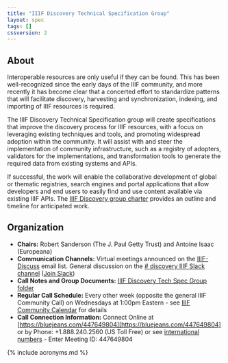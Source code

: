 ```yaml
---
title: "IIIF Discovery Technical Specification Group"
layout: spec
tags: []
cssversion: 2
---
```


## About

Interoperable resources are only useful if they can be found. This has been well-recognized since the early days of the IIIF community, and more recently it has become clear that a concerted effort to standardize patterns that will facilitate discovery, harvesting and synchronization, indexing, and importing of IIIF resources is required.

The IIIF Discovery Technical Specification group will create specifications that improve the discovery process for IIIF resources, with a focus on leveraging existing techniques and tools, and promoting widespread adoption within the community. It will assist with and steer the implementation of community infrastructure, such as a registry of adopters, validators for the implementations, and transformation tools to generate the required data from existing systems and APIs.

If successful, the work will enable the collaborative development of global or thematic registries, search engines and portal applications that allow developers and end users to easily find and use content available via existing IIIF APIs. The [IIIF Discovery group charter][charter] provides an outline and timeline for anticipated work.

## Organization

  * **Chairs:** Robert Sanderson (The J. Paul Getty Trust) and Antoine Isaac (Europeana)
  * **Communication Channels:** Virtual meetings announced on the [IIIF-Discuss][iiif-discuss] email list. General discussion on the [# discovery IIIF Slack channel][discovery-slack] ([Join Slack][slack])
  * **Call Notes and Group Documents:** [IIIF Discovery Tech Spec Group folder][discovery-folder]
  * **Regular Call Schedule:** Every other week (opposite the general IIIF Community Call) on Wednesdays at 1:00pm Eastern - see [IIIF Community Calendar][iiif-calendar] for details
  * **Call Connection Information:** Connect Online at [https://bluejeans.com/447649804][https://bluejeans.com/447649804] or by Phone: +1.888.240.2560 (US Toll Free) or see [international numbers][international-bluejeans] - Enter Meeting ID: 447649804

[charter]: https://gist.github.com/azaroth42/01cd1a377d519e29572b8b072ac5980a
[events]: /event "IIIF Events"
[iiif-discuss]: https://groups.google.com/forum/#!forum/iiif-discuss "IIIF-Discuss Forum"
[discovery-slack]: https://iiif.slack.com/messages/discovery/details/
[discovery-folder]: https://drive.google.com/drive/u/0/folders/0B_Alni5J8UNITzlpYW1MdnFpSlU
[slack]: http://bit.ly/iiif-slack
[https://bluejeans.com/447649804]: https://bluejeans.com/447649804
[iiif-calendar]: http://iiif.io/community/groups/
[international-bluejeans]: https://bluejeans.com/numbers?ll=en


{% include acronyms.md %}
